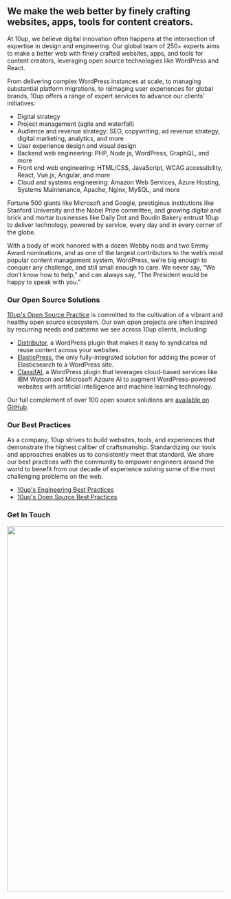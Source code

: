 ## We make the web better by finely crafting websites, apps, tools for content creators.

At 10up, we believe digital innovation often happens at the intersection of expertise in design and engineering. Our global team of 250+ experts aims to make a better web with finely crafted websites, apps, and tools for content creators, leveraging open source technologies like WordPress and React.

From delivering complex WordPress instances at scale, to managing substantial platform migrations, to reimaging user experiences for global brands, 10up offers a range of expert services to advance our clients’ initiatives:

* Digital strategy
* Project management (agile and waterfall)
* Audience and revenue strategy: SEO, copywriting, ad revenue strategy, digital marketing, analytics, and more
* User experience design and visual design
* Backend web engineering: PHP, Node.js, WordPress, GraphQL, and more
* Front end web engineering: HTML/CSS, JavaScript, WCAG accessibility, React, Vue.js, Angular, and more
* Cloud and systems engineering: Amazon Web Services, Azure Hosting, Systems Maintenance, Apache, Nginx, MySQL, and more

Fortune 500 giants like Microsoft and Google, prestigious institutions like Stanford University and the Nobel Prize committee, and growing digital and brick and mortar businesses like Daily Dot and Boudin Bakery entrust 10up to deliver technology, powered by service, every day and in every corner of the globe. 

With a body of work honored with a dozen Webby nods and two Emmy Award nominations, and as one of the largest contributors to the web’s most popular content management system, WordPress, we’re big enough to conquer any challenge, and still small enough to care. We never say, "We don’t know how to help," and can always say, "The President would be happy to speak with you."

### Our Open Source Solutions
[10up's Open Source Practice](https://10up.com/blog/2019/open-source-practice/) is committed to the cultivation of a vibrant and healthy open source ecosystem. Our own open projects are often inspired by recurring needs and patterns we see across 10up clients, including:
* [Distributor](https://distributorplugin.com/), a WordPress plugin that makes it easy to syndicatea nd reuse content across your websites.
* [ElasticPress](https://www.elasticpress.io/), the only fully-integrated solution for adding the power of Elasticsearch to a WordPress site.
* [ClassifAI](https://github.com/10up/classifai), a WordPress plugin that leverages cloud-based services like IBM Watson and Microsoft Azqure AI to augment WordPress-powered websites with artificial intelligence and machine learning technology.

Our full complement of over 100 open source solutions are [available on GitHub](https://github.com/orgs/10up/repositories).

### Our Best Practices
As a company, 10up strives to build websites, tools, and experiences that demonstrate the highest caliber of craftsmanship. Standardizing our tools and approaches enables us to consistently meet that standard. We share our best practices with the community to empower engineers around the world to benefit from our decade of experience solving some of the most challenging problems on the web.

* [10up's Engineering Best Practices](https://10up.github.io/Engineering-Best-Practices/)
* [10up's Open Source Best Practices](https://10up.github.io/Open-Source-Best-Practices/)

### Get In Touch
<p align="center">
<a href="http://10up.com/contact/"><img src="https://10up.com/uploads/2016/10/10up-Github-Banner.png" width="850"></a>
</p>